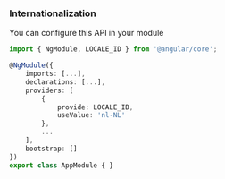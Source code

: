 ### Internationalization

You can configure this API in your module

```ts
import { NgModule, LOCALE_ID } from '@angular/core';

@NgModule({
	imports: [...],
	declarations: [...],
	providers: [
		{
			provide: LOCALE_ID,
			useValue: 'nl-NL'
		},
		...
	],
	bootstrap: []
})
export class AppModule { }
```